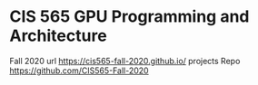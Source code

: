 # CIS 565 GPU Programming and Architecture
Fall 2020
url https://cis565-fall-2020.github.io/
projects Repo https://github.com/CIS565-Fall-2020